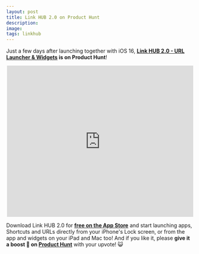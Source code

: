 ```yaml
---
layout: post
title: Link HUB 2.0 on Product Hunt
description:
image:
tags: linkhub
---
```


Just a few days after launching together with iOS 16, **[Link HUB 2.0 -  URL Launcher & Widgets](https://apps.apple.com/us/app/id1524351956) is on Product Hunt**!

<center>
	<iframe style="border: none; background-color: #FFFFFF;" src="https://cards.producthunt.com/cards/posts/359520?v=1" width="500" height="405" frameborder="0" scrolling="no" allowfullscreen></iframe>
</center>


Download Link HUB 2.0 for **[free on the App Store](https://apps.apple.com/us/app/id1524351956)** and start launching apps, Shortcuts and URLs directly from your iPhone's Lock screen, or from the app and widgets on your iPad and Mac too! And if you like it, please **give it a boost 🚀 on [Product Hunt](https://www.producthunt.com/posts/link-hub-2-0-urls-dashboard-widgets)** with your upvote! 😺